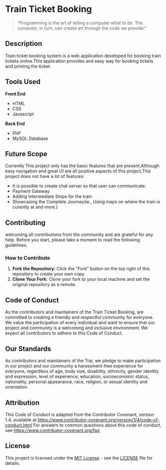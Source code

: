 # Train Ticket Booking 
> "Programming is the art of telling a computer what to do. The computer, in turn, can create art through the code we provide."

## Description
Train ticket booking system is a web application developed for booking train tickets online.This application provides and easy way for booking tickets and printing the ticket.

## Tools Used
 **Front End**
  - HTML
  - CSS
  - Javascript

 **Back End**
  - PhP
  - MySQL Database

## Future Scope
Currently This project only has the basic features that are present,Although easy navigation and great UI are all positive aspects of this project,This project does not have a lot of features:
- It is possible to create chat server so that user can communicate.
- Payment Gateway
- Adding Intermediate Stops for the train
- Showcasing the Complete Journey(ie., Using maps on where the train is curently at and more.)

## Contributing
welcoming all contributions from the community and are grateful for any help. Before you start, please take a moment to read the following guidelines.
### How to Contribute
1. **Fork the Repository:** Click the "Fork" button on the top right of this repository to create your own copy.
2. **Clone Your Fork:** Clone your fork to your local machine and set the original repository as a remote.

##  Code of Conduct
As the contributors and maintainers of the Train Ticket Booking, are committed to creating a friendly and respectful community for everyone. We value the participation of every individual and want to ensure that our project and community is a welcoming and inclusive environment. We expect all contributors to adhere to this Code of Conduct.

## Our Standards
As contributors and maintainers of the Trai, we pledge to make participation in our project and our community a harassment-free experience for everyone, regardless of age, body size, disability, ethnicity, gender identity and expression, level of experience, education, socioeconomic status, nationality, personal appearance, race, religion, or sexual identity and orientation.

## Attribution
This Code of Conduct is adapted from the Contributor Covenant, version 1.4, available at https://www.contributor-covenant.org/version/1/4/code-of-conduct.html
For answers to common questions about this code of conduct, see https://www.contributor-covenant.org/faq

## License
This project is licensed under the [MIT License](LICENSE) - see the [LICENSE](LICENSE) file for details.

